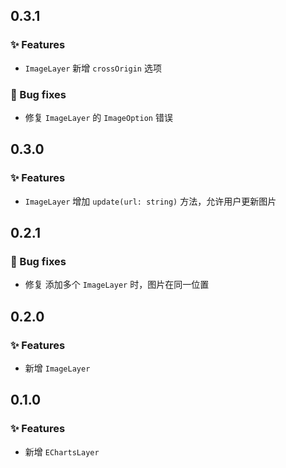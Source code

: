 ## 0.3.1

### ✨ Features

- `ImageLayer` 新增 `crossOrigin` 选项

### 🐞 Bug fixes

- 修复 `ImageLayer` 的 `ImageOption` 错误

## 0.3.0

### ✨ Features

- `ImageLayer` 增加 `update(url: string)` 方法，允许用户更新图片

## 0.2.1

### 🐞 Bug fixes

- 修复 添加多个 `ImageLayer` 时，图片在同一位置

## 0.2.0

### ✨ Features

- 新增 `ImageLayer`

## 0.1.0

### ✨ Features

- 新增 `EChartsLayer`
